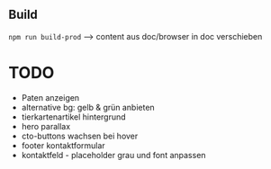 
## Build
`npm run build-prod` --> content aus doc/browser in doc verschieben


# TODO  
- Paten anzeigen
- alternative bg: gelb & grün anbieten
- tierkartenartikel hintergrund
- hero parallax
- cto-buttons wachsen bei hover
- footer kontaktformular
- kontaktfeld - placeholder grau und font anpassen